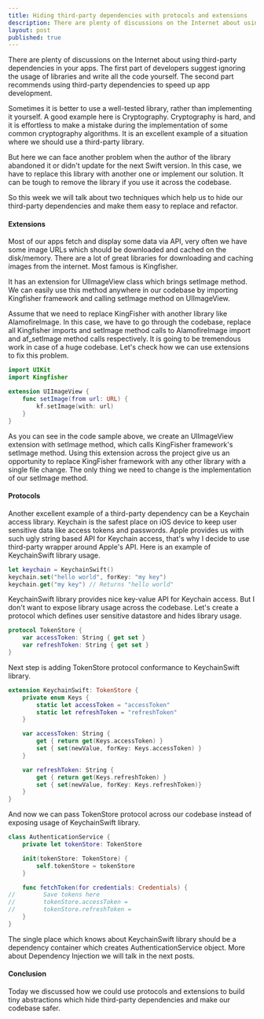 ```yaml
---
title: Hiding third-party dependencies with protocols and extensions
description: There are plenty of discussions on the Internet about using third-party dependencies in your apps. The first part of developers suggest ignoring the usage of libraries and write all the code yourself. The second part recommends using third-party dependencies to speed up app development.
layout: post
published: true
---
```


There are plenty of discussions on the Internet about using third-party dependencies in your apps. The first part of developers suggest ignoring the usage of libraries and write all the code yourself. The second part recommends using third-party dependencies to speed up app development.

Sometimes it is better to use a well-tested library, rather than implementing it yourself. A good example here is Cryptography. Cryptography is hard, and it is effortless to make a mistake during the implementation of some common cryptography algorithms. It is an excellent example of a situation where we should use a third-party library.

But here we can face another problem when the author of the library abandoned it or didn't update for the next Swift version. In this case, we have to replace this library with another one or implement our solution. It can be tough to remove the library if you use it across the codebase.

So this week we will talk about two techniques which help us to hide our third-party dependencies and make them easy to replace and refactor.

#### Extensions
Most of our apps fetch and display some data via API, very often we have some image URLs which should be downloaded and cached on the disk/memory. There are a lot of great libraries for downloading and caching images from the internet. Most famous is Kingfisher. 

It has an extension for UIImageView class which brings setImage method. We can easily use this method anywhere in our codebase by importing Kingfisher framework and calling setImage method on UIImageView. 

Assume that we need to replace KingFisher with another library like AlamofireImage. In this case, we have to go through the codebase, replace all Kingfisher imports and setImage method calls to AlamofireImage import and af_setImage method calls respectively. It is going to be tremendous work in case of a huge codebase. Let's check how we can use extensions to fix this problem.

```swift
import UIKit
import Kingfisher

extension UIImageView {
    func setImage(from url: URL) {
        kf.setImage(with: url)
    }
}
```

As you can see in the code sample above, we create an UIImageView extension with setImage method, which calls KingFisher framework's setImage method. Using this extension across the project give us an opportunity to replace KingFisher framework with any other library with a single file change. The only thing we need to change is the implementation of our setImage method.

#### Protocols
Another excellent example of a third-party dependency can be a Keychain access library. Keychain is the safest place on iOS device to keep user sensitive data like access tokens and passwords. Apple provides us with such ugly string based API for Keychain access, that's why I decide to use third-party wrapper around Apple's API. Here is an example of KeychainSwift library usage.

```swift
let keychain = KeychainSwift()
keychain.set("hello world", forKey: "my key")
keychain.get("my key") // Returns "hello world"
```

KeychainSwift library provides nice key-value API for Keychain access. But I don't want to expose library usage across the codebase. Let's create a protocol which defines user sensitive datastore and hides library usage.

```swift
protocol TokenStore {
    var accessToken: String { get set }
    var refreshToken: String { get set }
}
```

Next step is adding TokenStore protocol conformance to KeychainSwift library.
```swift
extension KeychainSwift: TokenStore {
    private enum Keys {
        static let accessToken = "accessToken"
        static let refreshToken = "refreshToken"
    }

    var accessToken: String {
        get { return get(Keys.accessToken) }
        set { set(newValue, forKey: Keys.accessToken) }
    }

    var refreshToken: String {
        get { return get(Keys.refreshToken) }
        set { set(newValue, forKey: Keys.refreshToken)}
    }
}
```

And now we can pass TokenStore protocol across our codebase instead of exposing usage of KeychainSwift library.

```swift
class AuthenticationService {
    private let tokenStore: TokenStore

    init(tokenStore: TokenStore) {
        self.tokenStore = tokenStore
    }

    func fetchToken(for credentials: Credentials) {
//        Save tokens here
//        tokenStore.accessToken =
//        tokenStore.refreshToken =
    }
}
```

The single place which knows about KeychainSwift library should be a dependency container which creates AuthenticationService object. More about Dependency Injection we will talk in the next posts.

#### Conclusion
Today we discussed how we could use protocols and extensions to build tiny abstractions which hide third-party dependencies and make our codebase safer.